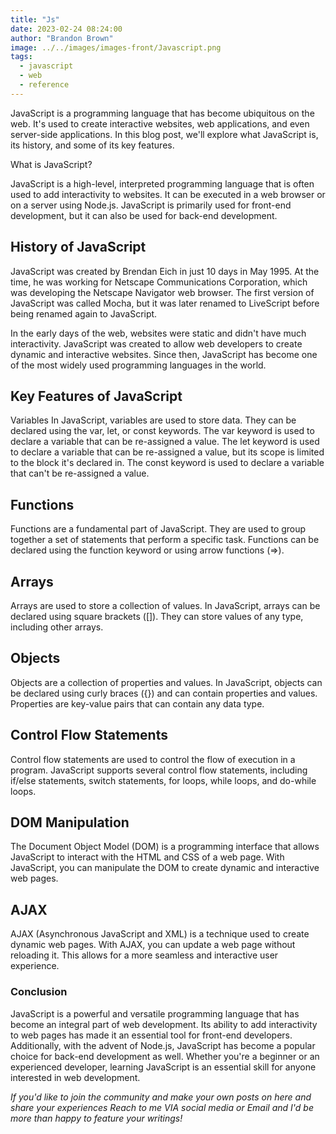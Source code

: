 ```yaml
---
title: "Js"
date: 2023-02-24 08:24:00
author: "Brandon Brown"
image: ../../images/images-front/Javascript.png
tags:
  - javascript
  - web
  - reference
---
```


JavaScript is a programming language that has become ubiquitous on the web. It's used to create interactive websites, web applications, and even server-side applications. In this blog post, we'll explore what JavaScript is, its history, and some of its key features.

What is JavaScript?

JavaScript is a high-level, interpreted programming language that is often used to add interactivity to websites. It can be executed in a web browser or on a server using Node.js. JavaScript is primarily used for front-end development, but it can also be used for back-end development.

## History of JavaScript

JavaScript was created by Brendan Eich in just 10 days in May 1995. At the time, he was working for Netscape Communications Corporation, which was developing the Netscape Navigator web browser. The first version of JavaScript was called Mocha, but it was later renamed to LiveScript before being renamed again to JavaScript.

In the early days of the web, websites were static and didn't have much interactivity. JavaScript was created to allow web developers to create dynamic and interactive websites. Since then, JavaScript has become one of the most widely used programming languages in the world.

## Key Features of JavaScript

Variables
In JavaScript, variables are used to store data. They can be declared using the var, let, or const keywords. The var keyword is used to declare a variable that can be re-assigned a value. The let keyword is used to declare a variable that can be re-assigned a value, but its scope is limited to the block it's declared in. The const keyword is used to declare a variable that can't be re-assigned a value.

## Functions

Functions are a fundamental part of JavaScript. They are used to group together a set of statements that perform a specific task. Functions can be declared using the function keyword or using arrow functions (=>).

## Arrays

Arrays are used to store a collection of values. In JavaScript, arrays can be declared using square brackets ([]). They can store values of any type, including other arrays.

## Objects

Objects are a collection of properties and values. In JavaScript, objects can be declared using curly braces ({}) and can contain properties and values. Properties are key-value pairs that can contain any data type.

## Control Flow Statements

Control flow statements are used to control the flow of execution in a program. JavaScript supports several control flow statements, including if/else statements, switch statements, for loops, while loops, and do-while loops.

## DOM Manipulation

The Document Object Model (DOM) is a programming interface that allows JavaScript to interact with the HTML and CSS of a web page. With JavaScript, you can manipulate the DOM to create dynamic and interactive web pages.

## AJAX

AJAX (Asynchronous JavaScript and XML) is a technique used to create dynamic web pages. With AJAX, you can update a web page without reloading it. This allows for a more seamless and interactive user experience.

### Conclusion

JavaScript is a powerful and versatile programming language that has become an integral part of web development. Its ability to add interactivity to web pages has made it an essential tool for front-end developers. Additionally, with the advent of Node.js, JavaScript has become a popular choice for back-end development as well. Whether you're a beginner or an experienced developer, learning JavaScript is an essential skill for anyone interested in web development.

*If you'd like to join the community and make your own posts on here and share your experiences Reach to me VIA social media or Email and I'd be more than happy to feature your writings!* 